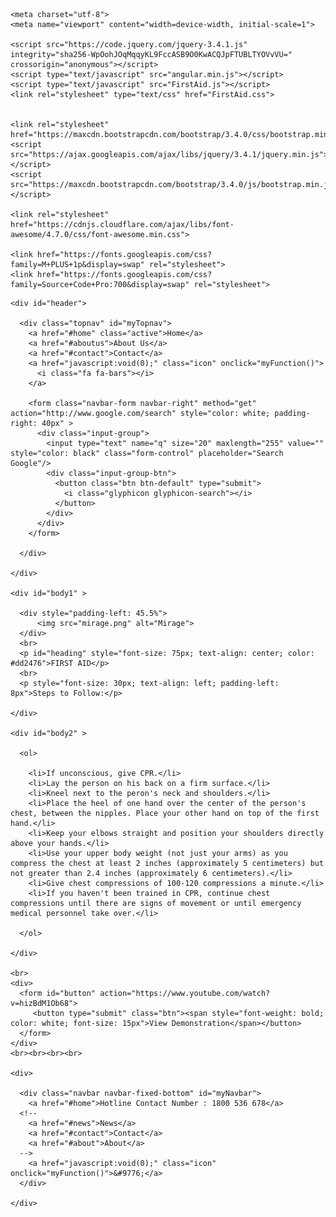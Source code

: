 <!DOCTYPE html>
<html ng-app="myModule">
  <head>

    <meta charset="utf-8">
    <meta name="viewport" content="width=device-width, initial-scale=1">

    <script src="https://code.jquery.com/jquery-3.4.1.js" integrity="sha256-WpOohJOqMqqyKL9FccASB9O0KwACQJpFTUBLTYOVvVU=" crossorigin="anonymous"></script>
  	<script type="text/javascript" src="angular.min.js"></script>
  	<script type="text/javascript" src="FirstAid.js"></script>
  	<link rel="stylesheet" type="text/css" href="FirstAid.css">
  	
  	
  	<link rel="stylesheet" href="https://maxcdn.bootstrapcdn.com/bootstrap/3.4.0/css/bootstrap.min.css">
  	<script src="https://ajax.googleapis.com/ajax/libs/jquery/3.4.1/jquery.min.js"></script>
  	<script src="https://maxcdn.bootstrapcdn.com/bootstrap/3.4.0/js/bootstrap.min.js"></script>

    <link rel="stylesheet" href="https://cdnjs.cloudflare.com/ajax/libs/font-awesome/4.7.0/css/font-awesome.min.css">

    <link href="https://fonts.googleapis.com/css?family=M+PLUS+1p&display=swap" rel="stylesheet">
    <link href="https://fonts.googleapis.com/css?family=Source+Code+Pro:700&display=swap" rel="stylesheet">

  </head>
  <body>
  <div id="main">


    <div id="header">
     
      <div class="topnav" id="myTopnav">
        <a href="#home" class="active">Home</a>
        <a href="#aboutus">About Us</a>
        <a href="#contact">Contact</a>
        <a href="javascript:void(0);" class="icon" onclick="myFunction()">
          <i class="fa fa-bars"></i>
        </a>

        <form class="navbar-form navbar-right" method="get" action="http://www.google.com/search" style="color: white; padding-right: 40px" >
          <div class="input-group">
            <input type="text" name="q" size="20" maxlength="255" value="" style="color: black" class="form-control" placeholder="Search Google"/> 
            <div class="input-group-btn">
              <button class="btn btn-default" type="submit">
                <i class="glyphicon glyphicon-search"></i>
              </button>
            </div>
          </div>
        </form>
        
      </div>

    </div>

    <div id="body1" >

      <div style="padding-left: 45.5%">
          <img src="mirage.png" alt="Mirage">
      </div>
      <br>
      <p id="heading" style="font-size: 75px; text-align: center; color: #dd2476">FIRST AID</p>
      <br>
      <p style="font-size: 30px; text-align: left; padding-left: 8px">Steps to Follow:</p>

    </div>

    <div id="body2" >

      <ol>

        <li>If unconscious, give CPR.</li>
        <li>Lay the person on his back on a firm surface.</li>
        <li>Kneel next to the peron's neck and shoulders.</li>
        <li>Place the heel of one hand over the center of the person's chest, between the nipples. Place your other hand on top of the first hand.</li>
        <li>Keep your elbows straight and position your shoulders directly above your hands.</li>
        <li>Use your upper body weight (not just your arms) as you compress the chest at least 2 inches (approximately 5 centimeters) but not greater than 2.4 inches (approximately 6 centimeters).</li>
        <li>Give chest compressions of 100-120 compressions a minute.</li>
        <li>If you haven't been trained in CPR, continue chest compressions until there are signs of movement or until emergency medical personnel take over.</li>

      </ol>

    </div>

    <br>
    <div>
      <form id="button" action="https://www.youtube.com/watch?v=hizBdM1Ob68">
         <button type="submit" class="btn"><span style="font-weight: bold; color: white; font-size: 15px">View Demonstration</span></button>
      </form>
    </div>
    <br><br><br><br>

    <div>

      <div class="navbar navbar-fixed-bottom" id="myNavbar">
        <a href="#home">Hotline Contact Number : 1800 536 678</a>
      <!--
        <a href="#news">News</a>
        <a href="#contact">Contact</a>
        <a href="#about">About</a>
      -->
        <a href="javascript:void(0);" class="icon" onclick="myFunction()">&#9776;</a>
      </div>

    </div>

  </div>
  <script src="https://code.responsivevoice.org/responsivevoice.js?key=zVG12Uxj"></script>
  </body>
</html>
